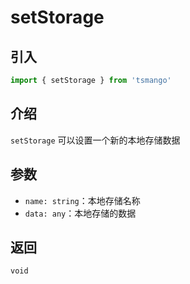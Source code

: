 # setStorage

## 引入

```ts
import { setStorage } from 'tsmango'
```

## 介绍

`setStorage` 可以设置一个新的本地存储数据

## 参数

- `name: string`：本地存储名称
- `data: any`：本地存储的数据

## 返回

`void`
